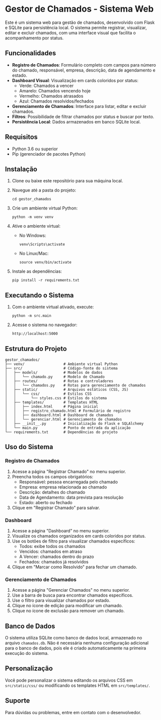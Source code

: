 # Gestor de Chamados - Sistema Web

Este é um sistema web para gestão de chamados, desenvolvido com Flask e SQLite para persistência local. O sistema permite registrar, visualizar, editar e excluir chamados, com uma interface visual que facilita o acompanhamento por status.

## Funcionalidades

- **Registro de Chamados**: Formulário completo com campos para número do chamado, responsável, empresa, descrição, data de agendamento e estado.
- **Dashboard Visual**: Visualização em cards coloridos por status:
  - Verde: Chamados a vencer
  - Amarelo: Chamados vencendo hoje
  - Vermelho: Chamados atrasados
  - Azul: Chamados resolvidos/fechados
- **Gerenciamento de Chamados**: Interface para listar, editar e excluir chamados.
- **Filtros**: Possibilidade de filtrar chamados por status e buscar por texto.
- **Persistência Local**: Dados armazenados em banco SQLite local.

## Requisitos

- Python 3.6 ou superior
- Pip (gerenciador de pacotes Python)

## Instalação

1. Clone ou baixe este repositório para sua máquina local.

2. Navegue até a pasta do projeto:
   ```
   cd gestor_chamados
   ```

3. Crie um ambiente virtual Python:
   ```
   python -m venv venv
   ```

4. Ative o ambiente virtual:
   - No Windows:
     ```
     venv\Scripts\activate
     ```
   - No Linux/Mac:
     ```
     source venv/bin/activate
     ```

5. Instale as dependências:
   ```
   pip install -r requirements.txt
   ```

## Executando o Sistema

1. Com o ambiente virtual ativado, execute:
   ```
   python -m src.main
   ```

2. Acesse o sistema no navegador:
   ```
   http://localhost:5000
   ```

## Estrutura do Projeto

```
gestor_chamados/
├── venv/                  # Ambiente virtual Python
├── src/                   # Código-fonte do sistema
│   ├── models/            # Modelos de dados
│   │   └── chamado.py     # Modelo de Chamado
│   ├── routes/            # Rotas e controladores
│   │   └── chamados.py    # Rotas para gerenciamento de chamados
│   ├── static/            # Arquivos estáticos (CSS, JS)
│   │   └── css/           # Estilos CSS
│   │       └── styles.css # Estilos do sistema
│   ├── templates/         # Templates HTML
│   │   ├── index.html     # Página inicial
│   │   ├── registro_chamado.html # Formulário de registro
│   │   ├── dashboard.html # Dashboard de chamados
│   │   └── gerenciar.html # Gerenciamento de chamados
│   ├── __init__.py        # Inicialização do Flask e SQLAlchemy
│   └── main.py            # Ponto de entrada da aplicação
└── requirements.txt       # Dependências do projeto
```

## Uso do Sistema

### Registro de Chamados

1. Acesse a página "Registrar Chamado" no menu superior.
2. Preencha todos os campos obrigatórios:
   - Responsável: pessoa encarregada pelo chamado
   - Empresa: empresa relacionada ao chamado
   - Descrição: detalhes do chamado
   - Data de Agendamento: data prevista para resolução
   - Estado: aberto ou fechado
3. Clique em "Registrar Chamado" para salvar.

### Dashboard

1. Acesse a página "Dashboard" no menu superior.
2. Visualize os chamados organizados em cards coloridos por status.
3. Use os botões de filtro para visualizar chamados específicos:
   - Todos: exibe todos os chamados
   - Vencidos: chamados em atraso
   - A Vencer: chamados dentro do prazo
   - Fechados: chamados já resolvidos
4. Clique em "Marcar como Resolvido" para fechar um chamado.

### Gerenciamento de Chamados

1. Acesse a página "Gerenciar Chamados" no menu superior.
2. Use a barra de busca para encontrar chamados específicos.
3. Use o filtro para visualizar chamados por estado.
4. Clique no ícone de edição para modificar um chamado.
5. Clique no ícone de exclusão para remover um chamado.

## Banco de Dados

O sistema utiliza SQLite como banco de dados local, armazenado no arquivo `chamados.db`. Não é necessária nenhuma configuração adicional para o banco de dados, pois ele é criado automaticamente na primeira execução do sistema.

## Personalização

Você pode personalizar o sistema editando os arquivos CSS em `src/static/css/` ou modificando os templates HTML em `src/templates/`.

## Suporte

Para dúvidas ou problemas, entre em contato com o desenvolvedor.

